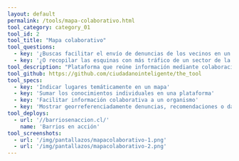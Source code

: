 ```yaml
---
layout: default
permalink: /tools/mapa-colaborativo.html
tool_category: category_01
tool_id: 2
tool_title: "Mapa colaborativo"
tool_questions:
  - key: '¿Buscas facilitar el envío de denuncias de los vecinos en un barrio?'
  - key: '¿O recopilar las esquinas con más tráfico de un sector de la ciudad? ¿Los mejores restaurantes?'
tool_description: "Plataforma que reúne información mediante colaboración ciudadana, donde usuarios pueden entre todos indicar asuntos territoriales en un mapa."
tool_github: https://github.com/ciudadanointeligente/the_tool
tool_specs:
  - key: 'Indicar lugares temáticamente en un mapa'
  - key: 'Sumar los conocimientos individuales en una plataforma'
  - key: 'Facilitar información colaborativa a un organismo'
  - key: 'Mostrar georreferenciadamente denuncias, recomendaciones o datos de usuarios'
tool_deploys:
  - url: '//barriosenaccion.cl/'
    name: 'Barrios en acción'
tool_screenshots:
  - url: '/img/pantallazos/mapacolaborativo-1.png'
  - url: '/img/pantallazos/mapacolaborativo-2.png'
---
```

